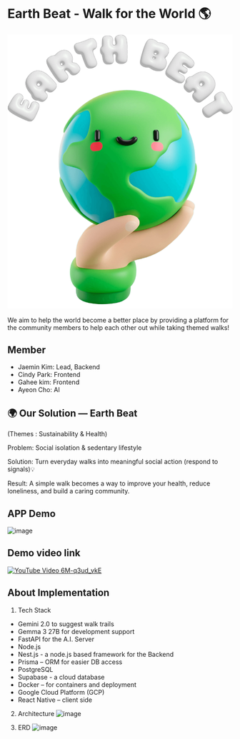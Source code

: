 # Earth Beat - Walk for the World 🌎

![Logo](./assets/images/earth-beat-logo.png)

We aim to help the world become a better place by providing a platform for the community members to help each other out while taking themed walks!

## Member
- Jaemin Kim: Lead, Backend
- Cindy Park: Frontend
- Gahee kim: Frontend
- Ayeon Cho: AI


## 🌍 Our Solution — Earth Beat
(Themes : Sustainability & Health)

Problem: Social isolation & sedentary lifestyle

Solution: Turn everyday walks into meaningful social action (respond to signals)💡

Result: A simple walk becomes a way to improve your health, reduce loneliness, and build a caring community.


## APP Demo
![image](https://github.com/user-attachments/assets/598d7d0e-630b-4801-91fb-2454c471fe78)

## Demo video link 
[![YouTube Video 6M-q3ud_vkE](https://img.youtube.com/vi/6M-q3ud_vkE/maxresdefault.jpg)](https://www.youtube.com/watch?v=6M-q3ud_vkE)

## About Implementation
1. Tech Stack
- Gemini 2.0 to suggest walk trails
- Gemma 3 27B for development support
- FastAPI for the A.I. Server
- Node.js
- Nest.js - a node.js based framework for the Backend
- Prisma – ORM for easier DB access
- PostgreSQL 
- Supabase - a cloud database 
- Docker – for containers and deployment
- Google Cloud Platform (GCP) 
- React Native – client side

2. Architecture
![image](https://github.com/user-attachments/assets/2b2593f0-7ab9-4307-8fa5-353f9fda83db)


3. ERD
![image](https://github.com/user-attachments/assets/7314a232-6b3c-420a-a12d-d155a8647da9)


